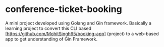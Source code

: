 # conference-ticket-booking
A mini project developed using Golang and Gin framework. Basically a learning project to convert this CLI based [https://github.com/MohitSingh65/booking-app] (project) to a web-based app to get understanding of Gin Framework. 

